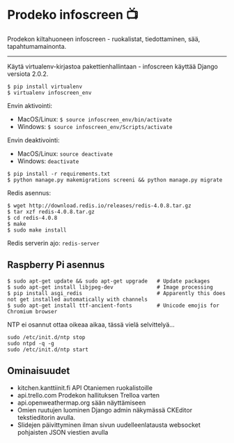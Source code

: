 # Prodeko infoscreen :tv:

Prodekon kiltahuoneen infoscreen - ruokalistat, tiedottaminen, sää, tapahtumamainonta.

---

Käytä virtualenv-kirjastoa pakettienhallintaan - infoscreen käyttää Django versiota 2.0.2.

```
$ pip install virtualenv
$ virtualenv infoscreen_env
```

Envin aktivointi:
- MacOS/Linux: `$ source infoscreen_env/bin/activate`  
- Windows: `$ source infoscreen_env/Scripts/activate`

Envin deaktivointi:
- MacOS/Linux: `source deactivate`
- Windows: `deactivate`

```
$ pip install -r requirements.txt
$ python manage.py makemigrations screeni && python manage.py migrate
```

Redis asennus:
```
$ wget http://download.redis.io/releases/redis-4.0.8.tar.gz
$ tar xzf redis-4.0.8.tar.gz
$ cd redis-4.0.8
$ make
$ sudo make install
```

Redis serverin ajo: `redis-server`

## Raspberry Pi asennus

```
$ sudo apt-get update && sudo apt-get upgrade   # Update packages
$ sudo apt-get install libjpeg-dev              # Image processing
$ pip install asgi_redis                        # Apparently this does not get installed automatically with channels
$ sudo apt-get install ttf-ancient-fonts        # Unicode emojis for Chromium browser
```

NTP ei osannut ottaa oikeaa aikaa, tässä vielä selvittelyä...

```
sudo /etc/init.d/ntp stop
sudo ntpd -q -g
sudo /etc/init.d/ntp start
```

## Ominaisuudet

- kitchen.kanttiinit.fi API Otaniemen ruokalistoille
- api.trello.com Prodekon hallituksen Trelloa varten
- api.openweathermap.org sään näyttämiseen
- Omien ruutujen luominen Django admin näkymässä CKEditor tekstieditorin avulla.
- Slidejen päivittyminen ilman sivun uudelleenlatausta websocket pohjaisten JSON viestien avulla
